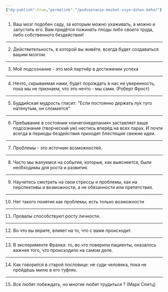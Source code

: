 ```yaml
---
{"dg-publish":true,"permalink":"/podsoznanie-mozhet-vsyo-dzhon-keho/"}
---
```


1. Ваш мозг подобен саду, за которым можно ухаживать, а можно и запустить его. Вам придётся пожинать плоды либо своего труда, либо собственного бездействия!
****
2. Действительность, в которой вы живёте, всегда будет создаваться вашим мозгом.
****
3. Моё подсознание - это мой партнёр в достижении успеха
****
4. Нечто, скрываемая нами, будет порождать в нас не уверенность, пока мы не признаем, что это нечто - мы сами. 
    (Роберт Фрост)  
****
5. Буддийская мудрость гласит: "Если постоянно держать лук туго натянутым, он сломается"
****
6. Пребывание в состоянии «ничегонеделания» заставляет ваше подсознание (творческий ум) нестись вперёд на всех парах. И почти всегда в периоды бездействия приходят блестящие свежие идеи.
****
7. Проблемы - это источник возможностей.  
****
8. Часто мы жалуемся на события, которые, как выясняется, были необходимы для роста и развития.  
****
9. Научитесь смотреть на свои стрессы и проблемы, как на перспективы и возможности, а не обязанности или препятствия.  
****
10. Нет такого понятия как проблемы, есть только возможности  
****
11. Провалы способствуют росту личности.  
****
12. Во что вы верите, влияет на то, что с вами происходит.  
****
13. В эксперименте Франка: то, во что поверили пациенты, оказалось важнее того, что происходило на самом деле.  
****
14. Как говорится в старой пословице: не суди человека, пока не пройдёшь милю в его туфлях.
****
15. Все любят побеждать, но многие любят трудиться ?
    (Марк Спитц)  